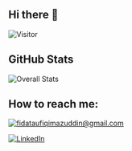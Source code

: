 ## Hi there 👋

![Visitor](https://visitor-badge.laobi.icu/badge?page_id=fidataufiq.fidataufiq)


## GitHub Stats
![Overall Stats](https://github-readme-stats.vercel.app/api?username=fidataufiq&count_private=true&show_icons=true&hide=contribs)

## How to reach me:
<a href="mailto:fidataufiqimazuddin@gmail.com">![fidataufiqimazuddin@gmail.com](https://img.shields.io/badge/Gmail-D14836?style=for-the-badge&logo=gmail&logoColor=white)</a>

<a href="www.linkedin.com/in/fida-taufiq-imazuddin-488291222">![LinkedIn](https://img.shields.io/badge/LinkedIn-0077B5?style=for-the-badge&logo=linkedin&logoColor=white)</a>

<!--
**fidataufiq/fidataufiq** is a ✨ _special_ ✨ repository because its `README.md` (this file) appears on your GitHub profile.

Here are some ideas to get you started:

- 🔭 I’m currently working on ...
- 🌱 I’m currently learning ...
- 👯 I’m looking to collaborate on ...
- 🤔 I’m looking for help with ...
- 💬 Ask me about ...
- 📫 How to reach me: ...
- 😄 Pronouns: ...
- ⚡ Fun fact: ...


-->
